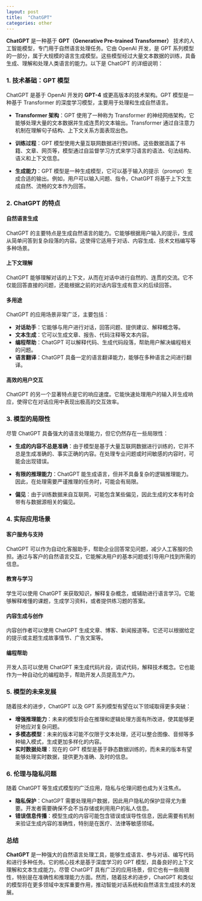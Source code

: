 ```yaml
---
layout: post
title:  "ChatGPT"
categories: other
---
```


**ChatGPT** 是一种基于 **GPT（Generative Pre-trained Transformer）** 技术的人工智能模型，专门用于自然语言处理任务。它由 OpenAI 开发，是 GPT 系列模型的一部分，属于大规模的语言生成模型。这些模型经过大量文本数据的训练，具备生成、理解和处理人类语言的能力。以下是 ChatGPT 的详细说明：

### 1. **技术基础：GPT 模型**
ChatGPT 是基于 OpenAI 开发的 **GPT-4** 或更高版本的技术架构。GPT 模型是一种基于 Transformer 的深度学习模型，主要用于处理和生成自然语言。

- **Transformer 架构**：GPT 使用了一种称为 Transformer 的神经网络架构，它能够处理大量的文本数据并生成连贯的文本输出。Transformer 通过自注意力机制在理解句子结构、上下文关系方面表现出色。
  
- **训练过程**：GPT 模型使用大量互联网数据进行预训练。这些数据涵盖了书籍、文章、网页等，模型通过自监督学习方式来学习语言的语法、句法结构、语义和上下文信息。

- **生成能力**：GPT 模型是一种生成模型，它可以基于输入的提示（prompt）生成合适的输出。例如，用户可以输入问题、指令，ChatGPT 将基于上下文生成自然、流畅的文本作为回答。

### 2. **ChatGPT 的特点**

#### **自然语言生成**
ChatGPT 的主要特点是生成自然语言的能力。它能够根据用户输入的提示，生成从简单问答到复杂段落的内容。这使得它适用于对话、内容生成、技术文档编写等多种场景。

#### **上下文理解**
ChatGPT 能够理解对话的上下文，从而在对话中进行自然的、连贯的交流。它不仅能回答直接的问题，还能根据之前的对话内容生成有意义的后续回答。

#### **多用途**
ChatGPT 的应用场景非常广泛，主要包括：
- **对话助手**：它能够与用户进行对话，回答问题、提供建议、解释概念等。
- **文本生成**：它可以生成文章、报告、代码注释等文本内容。
- **编程帮助**：ChatGPT 可以解释代码、生成代码段落，帮助用户解决编程相关的问题。
- **语言翻译**：ChatGPT 具备一定的语言翻译能力，能够在多种语言之间进行翻译。
  
#### **高效的用户交互**
ChatGPT 的另一个显著特点是它的响应速度。它能快速处理用户的输入并生成响应，使得它在对话应用中表现出极高的交互效率。

### 3. **模型的局限性**

尽管 ChatGPT 具备强大的语言处理能力，但它仍然存在一些局限性：

- **生成的内容不总是准确**：由于模型是基于大量互联网数据进行训练的，它并不总是生成准确的、事实正确的内容。在处理专业问题或时间敏感的内容时，可能会出现错误。
  
- **有限的推理能力**：ChatGPT 能生成语言，但并不具备复杂的逻辑推理能力。因此，在处理需要严谨推理的任务时，可能会有局限。
  
- **偏见**：由于训练数据来自互联网，可能包含某些偏见，因此生成的文本有时会带有与数据源相关的偏见。

### 4. **实际应用场景**

#### **客户服务与支持**
ChatGPT 可以作为自动化客服助手，帮助企业回答常见问题，减少人工客服的负担。通过与客户的自然语言交互，它能解决用户的基本问题或引导用户找到所需的信息。

#### **教育与学习**
学生可以使用 ChatGPT 来获取知识，解释复杂概念，或辅助进行语言学习。它能够解释难懂的课题，生成学习资料，或者提供练习题的答案。

#### **内容生成与创作**
内容创作者可以使用 ChatGPT 生成文章、博客、新闻报道等。它还可以根据给定的提示或主题生成故事情节、广告文案等。

#### **编程帮助**
开发人员可以使用 ChatGPT 来生成代码片段，调试代码，解释技术概念。它也能作为一种自动化的编程助手，帮助开发人员提高生产力。

### 5. **模型的未来发展**

随着技术的进步，ChatGPT 以及 GPT 系列模型有望在以下领域取得更多突破：
- **增强推理能力**：未来的模型将会在推理和逻辑处理方面有所改进，使其能够更好地应对复杂问题。
- **多模态模型**：未来的版本可能不仅限于文本处理，还可以整合图像、音频等多种输入模式，生成更加多样化的内容。
- **实时数据处理**：现在的 GPT 模型是基于静态数据训练的，而未来的版本有望能够处理实时数据，提供更为准确、及时的信息。

### 6. **伦理与隐私问题**

随着 ChatGPT 等生成式模型的广泛应用，隐私与伦理问题也成为关注焦点。
- **隐私保护**：ChatGPT 需要处理用户数据，因此用户隐私的保护显得尤为重要。开发者需要确保不会不当存储或利用用户的私人信息。
- **错误信息传播**：模型生成的内容可能包含错误或误导性信息，因此需要有机制来验证生成内容的准确性，特别是在医疗、法律等敏感领域。

### 总结

**ChatGPT** 是一种强大的自然语言处理工具，能够生成语言、参与对话、编写代码和进行多种任务。它的核心技术是基于深度学习的 GPT 模型，具备良好的上下文理解和文本生成能力。尽管 ChatGPT 具有广泛的应用场景，但它也有一些局限性，特别是在准确性和推理能力方面。然而，随着技术的进步，ChatGPT 和类似的模型将在更多领域中发挥重要作用，推动智能对话系统和自然语言生成技术的发展。


